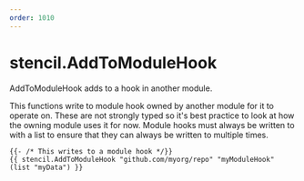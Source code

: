 ```yaml
---
order: 1010
---
```


# stencil.AddToModuleHook

AddToModuleHook adds to a hook in another module.

This functions write to module hook owned by another module for it to operate on. These are not strongly typed so it's best practice to look at how the owning module uses it for now. Module hooks must always be written to with a list to ensure that they can always be written to multiple times.

```
{{- /* This writes to a module hook */}}
{{ stencil.AddToModuleHook "github.com/myorg/repo" "myModuleHook" (list "myData") }}
```
